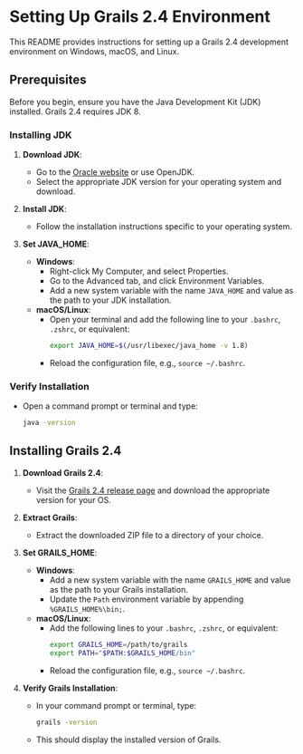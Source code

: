 # Setting Up Grails 2.4 Environment

This README provides instructions for setting up a Grails 2.4 development environment on Windows, macOS, and Linux.
## Prerequisites

Before you begin, ensure you have the Java Development Kit (JDK) installed. Grails 2.4 requires JDK 8.

### Installing JDK

1. **Download JDK**:
   - Go to the [Oracle website](https://www.oracle.com/java/technologies/javase/javase-jdk8-downloads.html) or use OpenJDK.
   - Select the appropriate JDK version for your operating system and download.

2. **Install JDK**:
   - Follow the installation instructions specific to your operating system.

3. **Set JAVA_HOME**:
   - **Windows**:
     - Right-click My Computer, and select Properties.
     - Go to the Advanced tab, and click Environment Variables.
     - Add a new system variable with the name `JAVA_HOME` and value as the path to your JDK installation.
   - **macOS/Linux**:
     - Open your terminal and add the following line to your `.bashrc`, `.zshrc`, or equivalent:
       ```bash
       export JAVA_HOME=$(/usr/libexec/java_home -v 1.8)
       ```
     - Reload the configuration file, e.g., `source ~/.bashrc`.

### Verify Installation

- Open a command prompt or terminal and type:
  ```bash
  java -version

## Installing Grails 2.4

1. **Download Grails 2.4**:
   - Visit the [Grails 2.4 release page](https://github.com/grails/grails-core/releases/tag/v2.4.0) and download the appropriate version for your OS.

2. **Extract Grails**:
   - Extract the downloaded ZIP file to a directory of your choice.

3. **Set GRAILS_HOME**:
   - **Windows**:
     - Add a new system variable with the name `GRAILS_HOME` and value as the path to your Grails installation.
     - Update the `Path` environment variable by appending `%GRAILS_HOME%\bin;`.
   - **macOS/Linux**:
     - Add the following lines to your `.bashrc`, `.zshrc`, or equivalent:
       ```bash
       export GRAILS_HOME=/path/to/grails
       export PATH="$PATH:$GRAILS_HOME/bin"
       ```
     - Reload the configuration file, e.g., `source ~/.bashrc`.

4. **Verify Grails Installation**:
   - In your command prompt or terminal, type:
     ```bash
     grails -version
     ```
   - This should display the installed version of Grails.
